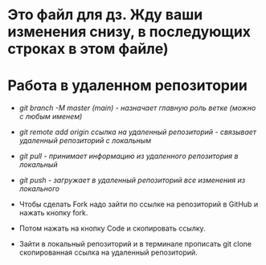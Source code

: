 # Это файл для дз. Жду ваши изменения снизу, в последующих строках в этом файле)

# Работа в удаленном репозитории

* _git branch -M master (main) - назначает главную роль ветке (можно с любым именем)_

* _git remote add origin ссылка на удаленный репозиторий - связывает удаленный репозиторий с локальным_

* _git pull - принимает информацию из удаленного репозитория в локальный_

* _git push - загружает в удаленный репозиторий все изменения из локального_

* Чтобы сделать Fork надо зайти по ссылке на репозиторий в GitHub и нажать кнопку fork.

* Потом нажать на кнопку Code и скопировать ссылку.

* Зайти в локальный репозиторий и в терминале прописать git clone скопированная ссылка на удаленный репозиторий.



